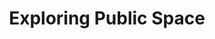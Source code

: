 ---
title: "Exploring Public Space"
layout: picture
picture: "/assets/posts/2015/2015-09-26-exploring-public-space/20150926_203642225_iOS.jpg"
tags:
  - Photograph
  - Seattle
---